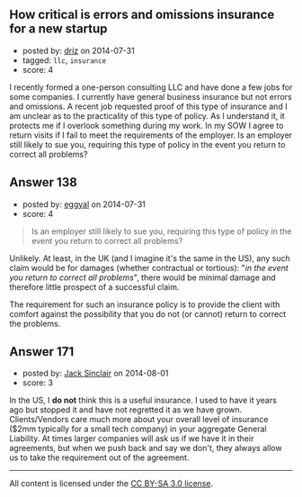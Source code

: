 ## How critical is errors and omissions insurance for a new startup

- posted by: [driz](https://stackexchange.com/users/3226357/driz) on 2014-07-31
- tagged: `llc`, `insurance`
- score: 4

<p>I recently formed a one-person consulting LLC and have done a few jobs for some companies. I currently have general business insurance but not errors and omissions. A recent job requested proof of this type of insurance and I am unclear as to the practicality of this type of policy. As I understand it, it protects me if I overlook something during my work. In my SOW I agree to return visits if I fail to meet the requirements of the employer. Is an employer still likely to sue you, requiring this type of policy in the event you return to correct all problems?</p>



## Answer 138

- posted by: [eggyal](https://stackexchange.com/users/310184/eggyal) on 2014-07-31
- score: 4

<blockquote>
  <p>Is an employer still likely to sue you, requiring this type of policy in the event you return to correct all problems?</p>
</blockquote>

<p>Unlikely.  At least, in the UK (and I imagine it's the same in the US), any such claim would be for damages (whether contractual or tortious): "<em>in the event you return to correct all problems</em>", there would be minimal damage and therefore little prospect of a successful claim.</p>

<p>The requirement for such an insurance policy is to provide the client with comfort against the possibility that you do not (or cannot) return to correct the problems.</p>



## Answer 171

- posted by: [Jack Sinclair](https://stackexchange.com/users/1124319/jack-sinclair) on 2014-08-01
- score: 3

<p>In the US, I <strong>do not</strong> think this is a useful insurance. I used to have it years ago but stopped it and have not regretted it as we have grown.  Clients/Vendors care much more about your overall level of insurance ($2mm typically for a small tech company) in your aggregate General Liability.  At times larger companies will ask us if we have it in their agreements, but when we push back and say we don't, they always allow us to take the requirement out of the agreement. </p>




---

All content is licensed under the [CC BY-SA 3.0 license](https://creativecommons.org/licenses/by-sa/3.0/).
